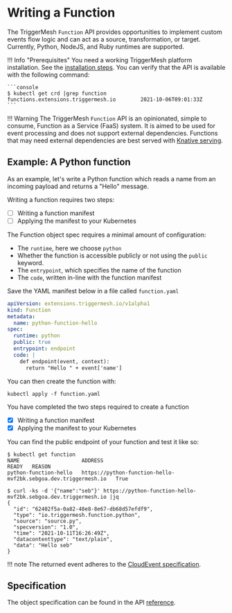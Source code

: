# Writing a Function

The TriggerMesh `Function` API provides opportunities to implement custom events flow logic and can act as a source, transformation, or target. Currently, Python, NodeJS, and Ruby runtimes are supported.

!!! Info "Prerequisites"
    You need a working TriggerMesh platform installation. See the [installation steps](installation.md).
    You can verify that the API is available with the following command:
    
    ```console
    $ kubectl get crd |grep function
    functions.extensions.triggermesh.io        2021-10-06T09:01:33Z
    ```

!!! Warning
    The TriggerMesh `Function` API is an opinionated, simple to consume, Function as a Service (FaaS) system. It is aimed to be used for event processing and does not support external dependencies. Functions that may need external dependencies are best served with [Knative serving](https://knative.dev/docs/getting-started/first-service/).

## Example: A Python function

As an example, let's write a Python function which reads a name from an incoming payload and returns a "Hello" message.

Writing a function requires two steps:

- [ ] Writing a function manifest
- [ ] Applying the manifest to your Kubernetes

The Function object spec requires a minimal amount of configuration:

* The `runtime`, here we choose `python`
* Whether the function is accessible publicly or not using the `public` keyword.
* The `entrypoint`, which specifies the name of the function
* The `code`, written in-line with the function manifest

Save the YAML manifest below in a file called `function.yaml`

```yaml
apiVersion: extensions.triggermesh.io/v1alpha1
kind: Function
metadata:
  name: python-function-hello
spec:
  runtime: python
  public: true
  entrypoint: endpoint
  code: |
    def endpoint(event, context):
      return "Hello " + event['name']
```

You can then create the function with:

```console
kubectl apply -f function.yaml
```

You have completed the two steps required to create a function

- [x] Writing a function manifest
- [x] Applying the manifest to your Kubernetes

You can find the public endpoint of your function and test it like so:

```console
$ kubectl get function
NAME                    ADDRESS                                                          READY   REASON
python-function-hello   https://python-function-hello-mvf2bk.sebgoa.dev.triggermesh.io   True

$ curl -ks -d '{"name":"seb"}' https://python-function-hello-mvf2bk.sebgoa.dev.triggermesh.io |jq
{
  "id": "62402f5a-0a82-48e8-8e67-db68d57efdf9",
  "type": "io.triggermesh.function.python",
  "source": "source.py",
  "specversion": "1.0",
  "time": "2021-10-11T16:26:49Z",
  "datacontenttype": "text/plain",
  "data": "Hello seb"
}
```

!!! note
    The returned event adheres to the [CloudEvent specification](https://cloudevents.io/).

## Specification

The object specification can be found in the API
[reference](../apis/extensions.md).
